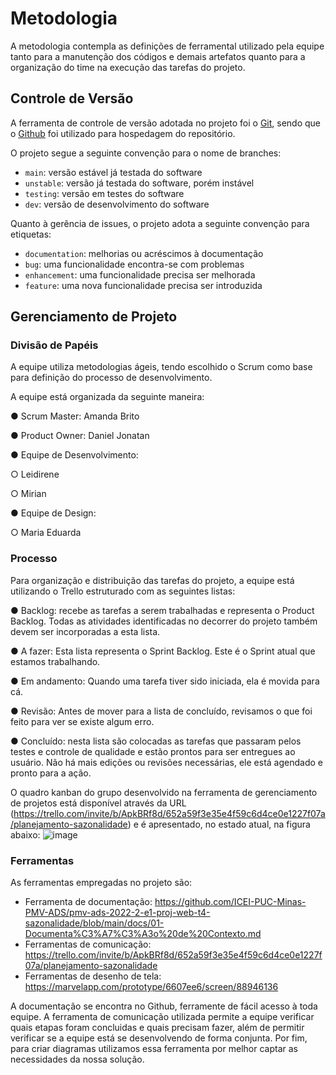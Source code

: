 # Metodologia

A metodologia contempla as definições de ferramental utilizado pela equipe tanto para a manutenção dos códigos e demais artefatos quanto para a organização do time na execução das tarefas do projeto.

## Controle de Versão

A ferramenta de controle de versão adotada no projeto foi o
[Git](https://git-scm.com/), sendo que o [Github](https://github.com)
foi utilizado para hospedagem do repositório.

O projeto segue a seguinte convenção para o nome de branches:

- `main`: versão estável já testada do software
- `unstable`: versão já testada do software, porém instável
- `testing`: versão em testes do software
- `dev`: versão de desenvolvimento do software

Quanto à gerência de issues, o projeto adota a seguinte convenção para
etiquetas:

- `documentation`: melhorias ou acréscimos à documentação
- `bug`: uma funcionalidade encontra-se com problemas
- `enhancement`: uma funcionalidade precisa ser melhorada
- `feature`: uma nova funcionalidade precisa ser introduzida

## Gerenciamento de Projeto

### Divisão de Papéis

A equipe utiliza metodologias ágeis, tendo escolhido o Scrum como base para definição do processo de desenvolvimento.

A equipe está organizada da seguinte maneira:

● Scrum Master: Amanda Brito

● Product Owner: Daniel Jonatan

● Equipe de Desenvolvimento:

○ Leidirene

○ Mirian

● Equipe de Design:

○ Maria Eduarda

### Processo

Para organização e distribuição das tarefas do projeto, a equipe está utilizando o Trello estruturado com as seguintes listas:

● Backlog: recebe as tarefas a serem trabalhadas e representa o Product Backlog. Todas as atividades identificadas no decorrer do projeto também devem ser incorporadas a esta lista.

● A fazer: Esta lista representa o Sprint Backlog. Este é o Sprint atual que estamos trabalhando.

● Em andamento: Quando uma tarefa tiver sido iniciada, ela é movida para cá.

● Revisão: Antes de mover para a lista de concluído, revisamos o que foi feito para ver se existe algum erro.

● Concluído: nesta lista são colocadas as tarefas que passaram pelos testes e controle de qualidade e estão prontos para ser entregues ao usuário. Não há mais edições ou revisões necessárias, ele está agendado e pronto para a ação.

O quadro kanban do grupo desenvolvido na ferramenta de gerenciamento de projetos está disponível através da URL (https://trello.com/invite/b/ApkBRf8d/652a59f3e35e4f59c6d4ce0e1227f07a/planejamento-sazonalidade) e é apresentado, no estado atual, na figura abaixo:
![image](https://user-images.githubusercontent.com/114542015/194769403-86c7bb24-b5fc-4804-9317-e2cc47ed20ca.png)

### Ferramentas

As ferramentas empregadas no projeto são:

- Ferramenta de documentação: https://github.com/ICEI-PUC-Minas-PMV-ADS/pmv-ads-2022-2-e1-proj-web-t4-sazonalidade/blob/main/docs/01-Documenta%C3%A7%C3%A3o%20de%20Contexto.md
- Ferramentas de comunicação: https://trello.com/invite/b/ApkBRf8d/652a59f3e35e4f59c6d4ce0e1227f07a/planejamento-sazonalidade
- Ferramentas de desenho de tela: https://marvelapp.com/prototype/6607ee6/screen/88946136

A documentação se encontra no Github, ferramente de fácil acesso à toda equipe.
A ferramenta de comunicação utilizada permite a equipe verificar quais etapas foram concluidas e quais precisam fazer, além de permitir verificar se a equipe está se desenvolvendo de forma conjunta.
Por fim, para criar diagramas utilizamos essa ferramenta por melhor captar as necessidades da nossa solução.
